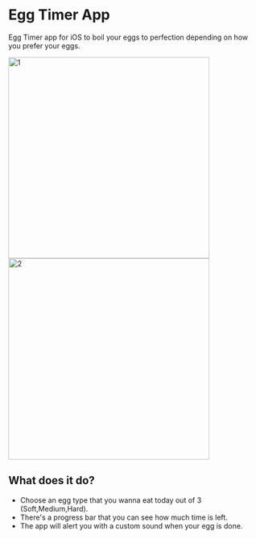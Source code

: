 
# Egg Timer App

Egg Timer app for iOS to boil your eggs to perfection depending on how you prefer your eggs.

<img width="399" alt="1" src="https://github.com/HindHesham/EggTimer-iOS-App/assets/25655253/d246e5e2-908b-484a-8bea-b6f96109df2c">
<img width="399" alt="2" src="https://github.com/HindHesham/EggTimer-iOS-App/assets/25655253/406d1825-aaa7-49f1-8951-da86e53875fa">

## What does it do?
- Choose an egg type that you wanna eat today out of 3 (Soft,Medium,Hard).
- There's a progress bar that you can see how much time is left.
- The app will alert you with a custom sound when your egg is done.
